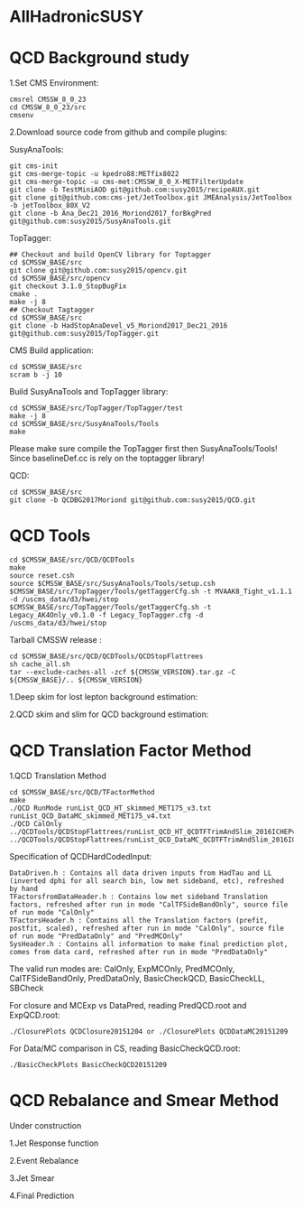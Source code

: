 # AllHadronicSUSY
# QCD Background study

1.Set CMS Environment:

```
cmsrel CMSSW_8_0_23
cd CMSSW_8_0_23/src
cmsenv
```
2.Download source code from github and compile plugins:

SusyAnaTools:
```
git cms-init
git cms-merge-topic -u kpedro88:METfix8022
git cms-merge-topic -u cms-met:CMSSW_8_0_X-METFilterUpdate
git clone -b TestMiniAOD git@github.com:susy2015/recipeAUX.git
git clone git@github.com:cms-jet/JetToolbox.git JMEAnalysis/JetToolbox -b jetToolbox_80X_V2
git clone -b Ana_Dec21_2016_Moriond2017_forBkgPred git@github.com:susy2015/SusyAnaTools.git
```

TopTagger:
```
## Checkout and build OpenCV library for Toptagger
cd $CMSSW_BASE/src
git clone git@github.com:susy2015/opencv.git
cd $CMSSW_BASE/src/opencv
git checkout 3.1.0_StopBugFix
cmake .
make -j 8
## Checkout Tagtagger
cd $CMSSW_BASE/src
git clone -b HadStopAnaDevel_v5_Moriond2017_Dec21_2016 git@github.com:susy2015/TopTagger.git
```

CMS Build application:
```
cd $CMSSW_BASE/src
scram b -j 10
```

Build SusyAnaTools and TopTagger library:
```
cd $CMSSW_BASE/src/TopTagger/TopTagger/test
make -j 8
cd $CMSSW_BASE/src/SusyAnaTools/Tools
make
```
Please make sure compile the TopTagger first then SusyAnaTools/Tools! Since baselineDef.cc is rely on the toptagger library!

QCD:
```
cd $CMSSW_BASE/src
git clone -b QCDBG2017Moriond git@github.com:susy2015/QCD.git
```
# QCD Tools

```
cd $CMSSW_BASE/src/QCD/QCDTools
make
source reset.csh
source $CMSSW_BASE/src/SusyAnaTools/Tools/setup.csh
$CMSSW_BASE/src/TopTagger/Tools/getTaggerCfg.sh -t MVAAK8_Tight_v1.1.1 -d /uscms_data/d3/hwei/stop
$CMSSW_BASE/src/TopTagger/Tools/getTaggerCfg.sh -t Legacy_AK4Only_v0.1.0 -f Legacy_TopTagger.cfg -d /uscms_data/d3/hwei/stop
```

Tarball CMSSW release : 
```
cd $CMSSW_BASE/src/QCD/QCDTools/QCDStopFlattrees
sh cache_all.sh
tar --exclude-caches-all -zcf ${CMSSW_VERSION}.tar.gz -C ${CMSSW_BASE}/.. ${CMSSW_VERSION}
```

1.Deep skim for lost lepton background estimation:

2.QCD skim and slim for QCD background estimation:

# QCD Translation Factor Method

1.QCD Translation Method
```
cd $CMSSW_BASE/src/QCD/TFactorMethod
make
./QCD RunMode runList_QCD_HT_skimmed_MET175_v3.txt runList_QCD_DataMC_skimmed_MET175_v4.txt
./QCD CalOnly ../QCDTools/QCDStopFlattrees/runList_QCD_HT_QCDTFTrimAndSlim_2016ICHEPv7_csv_fix.txt ../QCDTools/QCDStopFlattrees/runList_QCD_DataMC_QCDTFTrimAndSlim_2016ICHEPv7_csv_fix.txt
```
Specification of QCDHardCodedInput:

```
DataDriven.h : Contains all data driven inputs from HadTau and LL (inverted dphi for all search bin, low met sideband, etc), refreshed by hand
TFactorsfromDataHeader.h : Contains low met sideband Translation factors, refreshed after run in mode "CalTFSideBandOnly", source file of run mode "CalOnly"
TFactorsHeader.h : Contains all the Translation factors (prefit, postfit, scaled), refreshed after run in mode "CalOnly", source file of run mode "PredDataOnly" and "PredMCOnly"
SysHeader.h : Contains all information to make final prediction plot, comes from data card, refreshed after run in mode "PredDataOnly"
```
The valid run modes are: CalOnly, ExpMCOnly, PredMCOnly, CalTFSideBandOnly, PredDataOnly, BasicCheckQCD, BasicCheckLL, SBCheck

For closure and MCExp vs DataPred, reading PredQCD.root and ExpQCD.root:
```
./ClosurePlots QCDClosure20151204 or ./ClosurePlots QCDDataMC20151209
```
For Data/MC comparison in CS, reading BasicCheckQCD.root:
```
./BasicCheckPlots BasicCheckQCD20151209
```

# QCD Rebalance and Smear Method

Under construction

1.Jet Response function

2.Event Rebalance

3.Jet Smear

4.Final Prediction
